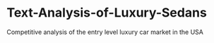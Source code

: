# Text-Analysis-of-Luxury-Sedans
Competitive analysis of the entry level luxury car market in the USA
